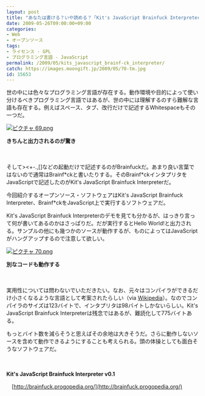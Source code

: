 ```yaml
---
layout: post
title: "あなたは書ける？いや読める？「Kit's JavaScript Brainfuck Interpreter」"
date: 2009-05-26T09:00:00+09:00
categories:
- Web
- オープンソース
tags: 
- ライセンス - GPL
- プログラミング言語 - JavaScript
permalink: /2009/05/kits_javascript_brainf-ck_interpreter/
catch: https://images.moongift.jp/2009/05/70-tm.jpg
id: 15653
---
```

世の中には色々なプログラミング言語が存在する。動作環境や目的によって使い分けるべきプログラミング言語ではあるが、世の中には理解するのすら難解な言語も存在する。例えばスペース、タブ、改行だけで記述するWhitespaceもその一つだ。

  

[![ピクチャ 69.png](https://images.moongift.jp/2009/05/69-tm.jpg)](https://images.moongift.jp/2009/05/69.png)  
  
**きちんと出力されるのが驚き**

  

　

  

そして\>\<+-.,[]などの起動だけで記述するのがBrainfuckだ。あまり良い言葉ではないので通常はBrainf\*ckと書いたりする。そのBrainf\*ckインタプリタをJavaScriptで記述したのがKit's JavaScript Brainfuck Interpreterだ。

  

今回紹介するオープンソース・ソフトウェアはKit's JavaScript Brainfuck Interpreter、Brainf\*ckをJavaScript上で実行するソフトウェアだ。

  
<!--more-->

Kit's JavaScript Brainfuck Interpreterのデモを見ても分かるが、はっきり言って何が書いてあるのかはさっぱりだ。だが実行するとHello World!と出力される。サンプルの他にも幾つかのソースが動作するが、ものによってはJavaScriptがハングアップするので注意して欲しい。

  

[![ピクチャ 70.png](https://images.moongift.jp/2009/05/70-tm.jpg)](https://images.moongift.jp/2009/05/70.png)  
  
**別なコードも動作する**

  

　

  

実用性については問わないでいただきたい。なお、元々はコンパイラができるだけ小さくなるような言語として考案されたらしい（via [Wikipedia](http://ja.wikipedia.org/wiki/Brainfuck)）。なのでコンパイラのサイズは123バイトで、インタプリタは98バイトしかないらしい。Kit's JavaScript Brainfuck Interpreterは残念ではあるが、難読化して775バイトある。

  

もっとバイト数を減らそうと思えばその余地は大きそうだ。さらに動作しないソースを含めて動作できるようにすることも考えられる。頭の体操としても面白そうなソフトウェアだ。

  

　

  

**Kit's JavaScript Brainfuck Interpreter v0.1**  
  
　[http://brainfuck.progopedia.org/](http://brainfuck.progopedia.org/)

  
